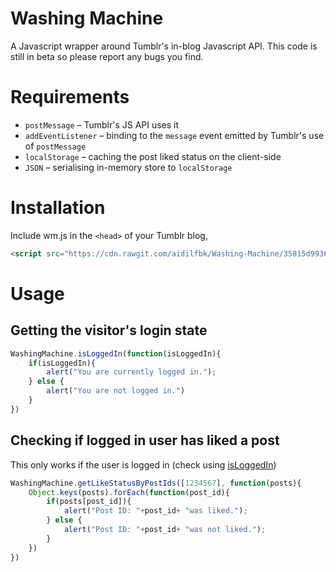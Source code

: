 Washing Machine
===============

A Javascript wrapper around Tumblr's in-blog Javascript API. This code is still in beta so please report any bugs you find.

# Requirements
- `postMessage` – Tumblr's JS API uses it
- `addEventListener` – binding to the `message` event emitted by Tumblr's use of `postMessage`
- `localStorage` – caching the post liked status on the client-side
- `JSON` – serialising in-memory store to `localStorage`

# Installation
Include wm.js in the `<head>` of your Tumblr blog,
```html
<script src="https://cdn.rawgit.com/aidilfbk/Washing-Machine/35815d99367cae8dd248c25da93e983ca4a1910a/wm.js"></script>
```

# Usage
## <a name="isLoggedIn"></a>Getting the visitor's login state
```javascript
WashingMachine.isLoggedIn(function(isLoggedIn){
    if(isLoggedIn){
        alert("You are currently logged in.");
    } else {
        alert("You are not logged in.")
    }
})
```
## Checking if logged in user has liked a post
This only works if the user is logged in (check using [isLoggedIn](#isLoggedIn))
```javascript
WashingMachine.getLikeStatusByPostIds([1234567], function(posts){
    Object.keys(posts).forEach(function(post_id){
        if(posts[post_id]){
            alert("Post ID: "+post_id+ "was liked.");
        } else {
            alert("Post ID: "+post_id+ "was not liked.");
        }
    })
})
```
